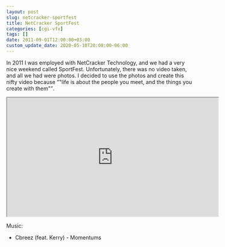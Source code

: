 ```yaml
---
layout: post
slug: netcracker-sportfest
title: NetCracker SportFest
categories: [cgi-vfx]
tags: []
date: 2011-09-01T12:00:00+03:00
custom_update_date: 2020-05-10T20:08:00-06:00
---
```

In 2011 I was employed with NetCracker Technology, and we had a very nice weekend called SportFest.
Unfortunately, there was no video taken, and all we had were photos.
I decided to use the photos and create this nifty video because <q>"life is about the people you meet, and the things you create with them"</q>.

<div class="iframe-margins">
  <div class="iframe-ratio-16-9">
    <iframe width="560" height="315" src="https://www.youtube.com/embed/SPrfvCjE79U" allow="accelerometer; autoplay; encrypted-media; gyroscope; picture-in-picture" allowfullscreen></iframe>
  </div>
</div>

Music:
* Cbreez (feat. Kerry) - Momentums
